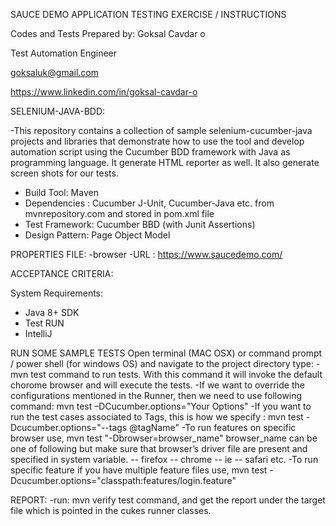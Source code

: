 SAUCE DEMO APPLICATION TESTING EXERCISE / INSTRUCTIONS

Codes and Tests Prepared by: Goksal Cavdar o

Test Automation Engineer

goksaluk@gmail.com

https://www.linkedin.com/in/goksal-cavdar-o

SELENIUM-JAVA-BDD:

 -This repository contains a collection of sample selenium-cucumber-java projects and libraries that demonstrate 
  how to use the tool and develop automation script using the Cucumber BDD framework with Java as programming language. 
  It generate HTML reporter as well. It also generate screen shots for our tests.

- Build Tool: Maven 
- Dependencies : Cucumber J-Unit, Cucumber-Java etc. from mvnrepository.com and stored in pom.xml file
- Test Framework: Cucumber BBD (with Junit Assertions)
- Design Pattern: Page Object Model

PROPERTIES FILE:
-browser
-URL :
  https://www.saucedemo.com/

ACCEPTANCE CRITERIA:

System Requirements:

- Java 8+ SDK
- Test RUN
- IntelliJ

RUN SOME SAMPLE TESTS
Open terminal (MAC OSX) or command prompt / power shell (for windows OS) and navigate to the project directory 
type:
-mvn test command to run tests. With this command it will invoke the default chorome browser and will execute the tests.
-If we want to override the configurations mentioned in the Runner, then we need to use following command: 
 mvn test –DCucumber.options="Your Options"
-If you want to run the test cases associated to Tags, this is how we specify : 
 mvn test -Dcucumber.options="--tags @tagName"
-To run features on specific browser use, mvn test "-Dbrowser=browser_name" browser_name can be one of following 
 but make sure that browser’s driver file are present and specified in system variable. -- firefox -- chrome -- ie -- safari etc.
-To run specific feature if you have multiple feature files use, mvn test -Dcucumber.options="classpath:features/login.feature"

REPORT:
-run: mvn verify test command, and get the report under the target file which is pointed in the cukes runner classes.